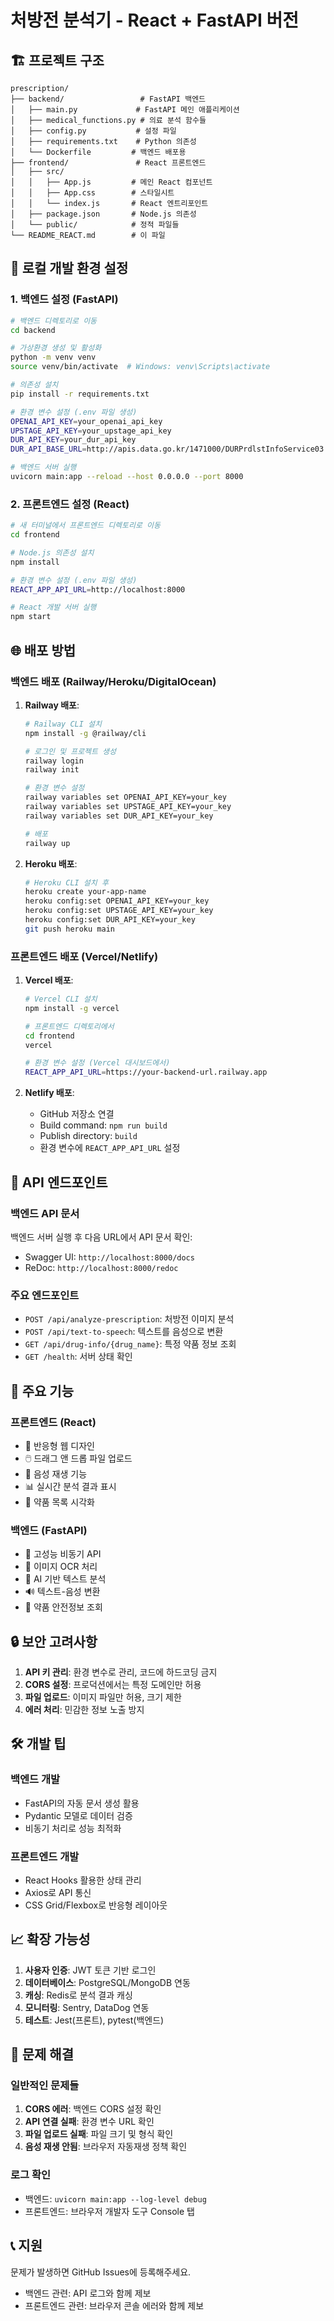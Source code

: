 # 처방전 분석기 - React + FastAPI 버전

## 🏗️ 프로젝트 구조

```
prescription/
├── backend/                 # FastAPI 백엔드
│   ├── main.py             # FastAPI 메인 애플리케이션
│   ├── medical_functions.py # 의료 분석 함수들
│   ├── config.py           # 설정 파일
│   ├── requirements.txt    # Python 의존성
│   └── Dockerfile         # 백엔드 배포용
├── frontend/               # React 프론트엔드
│   ├── src/
│   │   ├── App.js         # 메인 React 컴포넌트
│   │   ├── App.css        # 스타일시트
│   │   └── index.js       # React 엔트리포인트
│   ├── package.json       # Node.js 의존성
│   └── public/            # 정적 파일들
└── README_REACT.md        # 이 파일
```

## 🚀 로컬 개발 환경 설정

### 1. 백엔드 설정 (FastAPI)

```bash
# 백엔드 디렉토리로 이동
cd backend

# 가상환경 생성 및 활성화
python -m venv venv
source venv/bin/activate  # Windows: venv\Scripts\activate

# 의존성 설치
pip install -r requirements.txt

# 환경 변수 설정 (.env 파일 생성)
OPENAI_API_KEY=your_openai_api_key
UPSTAGE_API_KEY=your_upstage_api_key
DUR_API_KEY=your_dur_api_key
DUR_API_BASE_URL=http://apis.data.go.kr/1471000/DURPrdlstInfoService03

# 백엔드 서버 실행
uvicorn main:app --reload --host 0.0.0.0 --port 8000
```

### 2. 프론트엔드 설정 (React)

```bash
# 새 터미널에서 프론트엔드 디렉토리로 이동
cd frontend

# Node.js 의존성 설치
npm install

# 환경 변수 설정 (.env 파일 생성)
REACT_APP_API_URL=http://localhost:8000

# React 개발 서버 실행
npm start
```

## 🌐 배포 방법

### 백엔드 배포 (Railway/Heroku/DigitalOcean)

1. **Railway 배포**:
   ```bash
   # Railway CLI 설치
   npm install -g @railway/cli
   
   # 로그인 및 프로젝트 생성
   railway login
   railway init
   
   # 환경 변수 설정
   railway variables set OPENAI_API_KEY=your_key
   railway variables set UPSTAGE_API_KEY=your_key
   railway variables set DUR_API_KEY=your_key
   
   # 배포
   railway up
   ```

2. **Heroku 배포**:
   ```bash
   # Heroku CLI 설치 후
   heroku create your-app-name
   heroku config:set OPENAI_API_KEY=your_key
   heroku config:set UPSTAGE_API_KEY=your_key
   heroku config:set DUR_API_KEY=your_key
   git push heroku main
   ```

### 프론트엔드 배포 (Vercel/Netlify)

1. **Vercel 배포**:
   ```bash
   # Vercel CLI 설치
   npm install -g vercel
   
   # 프론트엔드 디렉토리에서
   cd frontend
   vercel
   
   # 환경 변수 설정 (Vercel 대시보드에서)
   REACT_APP_API_URL=https://your-backend-url.railway.app
   ```

2. **Netlify 배포**:
   - GitHub 저장소 연결
   - Build command: `npm run build`
   - Publish directory: `build`
   - 환경 변수에 `REACT_APP_API_URL` 설정

## 🔧 API 엔드포인트

### 백엔드 API 문서

백엔드 서버 실행 후 다음 URL에서 API 문서 확인:
- Swagger UI: `http://localhost:8000/docs`
- ReDoc: `http://localhost:8000/redoc`

### 주요 엔드포인트

- `POST /api/analyze-prescription`: 처방전 이미지 분석
- `POST /api/text-to-speech`: 텍스트를 음성으로 변환
- `GET /api/drug-info/{drug_name}`: 특정 약품 정보 조회
- `GET /health`: 서버 상태 확인

## 🎨 주요 기능

### 프론트엔드 (React)
- 📱 반응형 웹 디자인
- 🖱️ 드래그 앤 드롭 파일 업로드
- 🎵 음성 재생 기능
- 📊 실시간 분석 결과 표시
- 💊 약품 목록 시각화

### 백엔드 (FastAPI)
- 🚀 고성능 비동기 API
- 📸 이미지 OCR 처리
- 🤖 AI 기반 텍스트 분석
- 🔊 텍스트-음성 변환
- 💾 약품 안전정보 조회

## 🔒 보안 고려사항

1. **API 키 관리**: 환경 변수로 관리, 코드에 하드코딩 금지
2. **CORS 설정**: 프로덕션에서는 특정 도메인만 허용
3. **파일 업로드**: 이미지 파일만 허용, 크기 제한
4. **에러 처리**: 민감한 정보 노출 방지

## 🛠️ 개발 팁

### 백엔드 개발
- FastAPI의 자동 문서 생성 활용
- Pydantic 모델로 데이터 검증
- 비동기 처리로 성능 최적화

### 프론트엔드 개발
- React Hooks 활용한 상태 관리
- Axios로 API 통신
- CSS Grid/Flexbox로 반응형 레이아웃

## 📈 확장 가능성

1. **사용자 인증**: JWT 토큰 기반 로그인
2. **데이터베이스**: PostgreSQL/MongoDB 연동
3. **캐싱**: Redis로 분석 결과 캐싱
4. **모니터링**: Sentry, DataDog 연동
5. **테스트**: Jest(프론트), pytest(백엔드)

## 🐛 문제 해결

### 일반적인 문제들

1. **CORS 에러**: 백엔드 CORS 설정 확인
2. **API 연결 실패**: 환경 변수 URL 확인
3. **파일 업로드 실패**: 파일 크기 및 형식 확인
4. **음성 재생 안됨**: 브라우저 자동재생 정책 확인

### 로그 확인
- 백엔드: `uvicorn main:app --log-level debug`
- 프론트엔드: 브라우저 개발자 도구 Console 탭

## 📞 지원

문제가 발생하면 GitHub Issues에 등록해주세요.
- 백엔드 관련: API 로그와 함께 제보
- 프론트엔드 관련: 브라우저 콘솔 에러와 함께 제보 